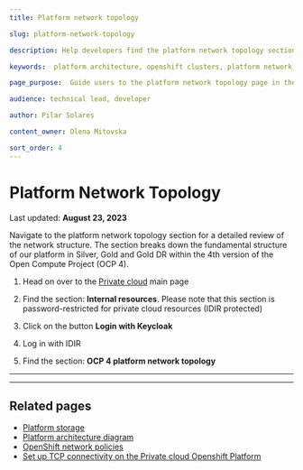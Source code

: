 ```yaml
---
title: Platform network topology 

slug: platform-network-topology

description: Help developers find the platform network topology section and how to access it

keywords:  platform architecture, openshift clusters, platform network, topology, network topology, openshift network, clusters, internal resources, protected content 

page_purpose:  Guide users to the platform network topology page in the IDIR protected content area

audience: technical lead, developer

author: Pilar Solares

content_owner: Olena Mitovska

sort_order: 4
---
```


# Platform Network Topology
Last updated: **August 23, 2023**

Navigate to the platform network topology section for a detailed review of the network structure. The section breaks down the fundamental structure of our platform in Silver, Gold and Gold DR within the 4th version of the Open Compute Project  (OCP 4).

1. Head on over to the [Private cloud](https://digital.gov.bc.ca/cloud/private/) main page

2. Find the section: **Internal resources**. Please note that this section is password-restricted for private cloud resources (IDIR protected)

3. Click on the button  **Login with Keycloak** 

4. Log in with IDIR

5. Find the section: **OCP 4 platform network topology**

---
---

 ## Related pages 

- [Platform storage](/platform-storage/)
- [Platform architecture diagram](/platform-architecture-diagram)
- [OpenShift network policies](openshift-network-policies/)
- [Set up TCP connectivity on the Private cloud Openshift Platform](/set-up-tcp-connectivity-on-private-cloud-openshift-platform/)